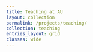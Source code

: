 ```yaml
---
title: Teaching at AU
layout: collection
permalink: /projects/teaching/
collection: teaching
entries_layout: grid
classes: wide
---
```

